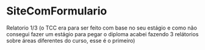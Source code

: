 # SiteComFormulario
Relatorio 1/3 (o TCC era para ser feito com base no seu estágio e como não consegui fazer um estágio para pegar o diploma acabei fazendo 3 relátorios sobre áreas diferentes do curso, esse é o primeiro)
